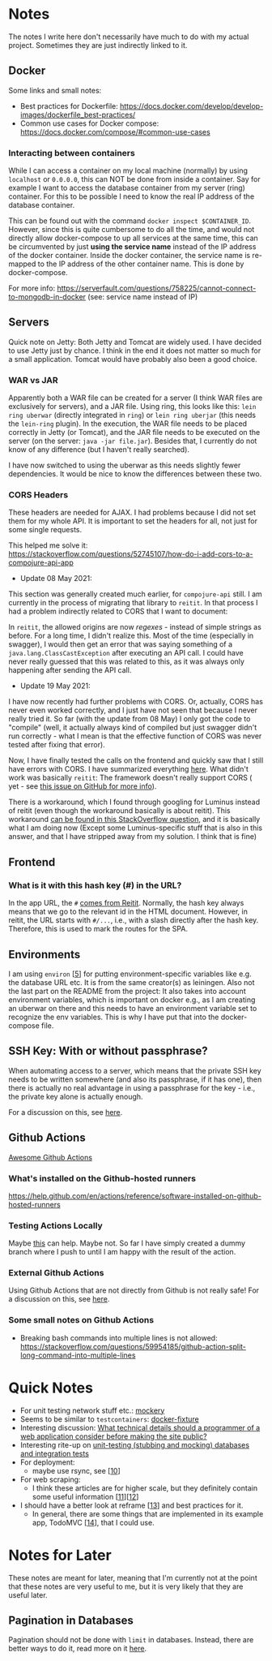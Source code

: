 # Notes

The notes I write here don't necessarily have much to do with my actual project. Sometimes they are just indirectly
linked to it.

## Docker

Some links and small notes:

- Best practices for Dockerfile:
  https://docs.docker.com/develop/develop-images/dockerfile_best-practices/
- Common use cases for Docker compose:
  https://docs.docker.com/compose/#common-use-cases

### Interacting between containers

While I can access a container on my local machine (normally) by using `localhost` or `0.0.0.0`, this can NOT be done
from inside a container. Say for example I want to access the database container from my server (ring) container. For
this to be possible I need to know the real IP address of the database container.

This can be found out with the command `docker inspect $CONTAINER_ID`. However, since this is quite cumbersome to do all
the time, and would not directly allow docker-compose to up all services at the same time, this can be circumvented by
just **using the service name** instead of the IP address of the docker container. Inside the docker container, the
service name is re-mapped to the IP address of the other container name. This is done by docker-compose.

For more info:
https://serverfault.com/questions/758225/cannot-connect-to-mongodb-in-docker
(see: service name instead of IP)

## Servers

Quick note on Jetty: Both Jetty and Tomcat are widely used. I have decided to use Jetty just by chance. I think in the
end it does not matter so much for a small application. Tomcat would have probably also been a good choice.

### WAR vs JAR

Apparently both a WAR file can be created for a server (I think WAR files are exclusively for servers), and a JAR file.
Using ring, this looks like this: `lein ring uberwar` (directly integrated in `ring`) or `lein ring uberjar` (this needs
the `lein-ring` plugin). In the execution, the WAR file needs to be placed correctly in Jetty (or Tomcat), and the JAR
file needs to be executed on the server (on the server: `java -jar file.jar`). Besides that, I currently do not know of
any difference (but I haven't really searched).

I have now switched to using the uberwar as this needs slightly fewer dependencies. It would be nice to know the
differences between these two.

### CORS Headers

These headers are needed for AJAX. I had problems because I did not set them for my whole API. It is important to set
the headers for all, not just for some single requests.

This helped me solve it: https://stackoverflow.com/questions/52745107/how-do-i-add-cors-to-a-compojure-api-app

* Update 08 May 2021:

This section was generally created much earlier, for `compojure-api` still. I am currently in the process of migrating
that library to `reitit`. In that process I had a problem indirectly related to CORS that I want to document:

In `reitit`, the allowed origins are now *regexes* - instead of simple strings as before. For a long time, I didn't
realize this. Most of the time (especially in swagger), I would then get an error that was saying something of a
`java.lang.ClassCastException` after executing an API call. I could have never really guessed that this was related to
this, as it was always only happening after sending the API call.

* Update 19 May 2021:

I have now recently had further problems with CORS. Or, actually, CORS has never even worked correctly, and I just have
not seen that because I never really tried it. So far (with the update from 08 May) I only got the code to
"compile" (well, it actually always kind of compiled but just swagger didn't run correctly - what I mean is that the
effective function of CORS was never tested after fixing that error).

Now, I have finally tested the calls on the frontend and quickly saw that I still have errors with CORS. I have
summarized everything [here][15]. What didn't work was basically `reitit`: The framework doesn't really support CORS (
yet - see [this issue on GitHub for more info][16]).

There is a workaround, which I found through googling for Luminus instead of reitit (even though the workaround
basically is about reitit). This workaround [can be found in this StackOverflow question][17], and it is basically what
I am doing now (Except some Luminus-specific stuff that is also in this answer, and that I have stripped away from my
solution. I think that is fine)

## Frontend

### What is it with this hash key (#) in the URL?

In the app URL, the `#` [comes from Reitit][19]. Normally, the hash key always means that we go to the relevant id in
the HTML document. However, in reitit, the URL starts with `#/...`, i.e., with a slash directly after the hash key.
Therefore, this is used to mark the routes for the SPA.

## Environments

I am using `environ` [[5]] for putting environment-specific variables like e.g. the database URL etc. It is from the
same creator(s) as leiningen. Also not the last part on the README from the project: It also takes into account
environment variables, which is important on docker e.g., as I am creating an uberwar on there and this needs to have an
environment variable set to recognize the env variables. This is why I have put that into the docker-compose file.

## SSH Key: With or without passphrase?

When automating access to a server, which means that the private SSH key needs to be written somewhere (and also its
passphrase, if it has one), then there is actually no real advantage in using a passphrase for the key - i.e., the
private key alone is actually enough.

For a discussion on this, see [here][1].

## Github Actions

[Awesome Github Actions][3]

### What's installed on the Github-hosted runners

https://help.github.com/en/actions/reference/software-installed-on-github-hosted-runners

### Testing Actions Locally

Maybe [this][4] can help. Maybe not. So far I have simply created a dummy branch where I push to until I am happy with
the result of the action.

### External Github Actions

Using Github Actions that are not directly from Github is not really safe! For a discussion on this, see [here][2].

### Some small notes on Github Actions

- Breaking bash commands into multiple lines is not allowed:
  https://stackoverflow.com/questions/59954185/github-action-split-long-command-into-multiple-lines

# Quick Notes

- For unit testing network stuff etc.: [mockery][6]
- Seems to be similar to `testcontainers`: [docker-fixture][7]
- Interesting
  discussion: [What technical details should a programmer of a web application consider before making the site public?][8]
- Interesting rite-up on [unit-testing (stubbing and mocking) databases and integration tests][9]
- For deployment:
    - maybe use rsync, see [[10]]
- For web scraping:
    - I think these articles are for higher scale, but they definitely contain some useful information [[11]][[12]]
- I should have a better look at reframe [[13]] and best practices for it.
    - In general, there are some things that are implemented in its example app, TodoMVC [[14]], that I could use.

# Notes for Later

These notes are meant for later, meaning that I'm currently not at the point that these notes are very useful to me, but
it is very likely that they are useful later.

## Pagination in Databases

Pagination should not be done with `limit` in databases. Instead, there are better ways to do it, read more on
it [here][18].


[1]: https://unix.stackexchange.com/questions/90853/how-can-i-run-ssh-add-automatically-without-a-password-prompt

[2]: https://stackoverflow.com/questions/57916983/github-actions-are-there-security-concerns-using-an-external-action-in-a-workfl

[3]: https://github.com/sdras/awesome-actions

[4]: https://github.com/nektos/act

[5]: https://github.com/weavejester/environ

[6]: https://github.com/igrishaev/mockery

[7]: https://github.com/brabster/docker-fixture

[8]: https://softwareengineering.stackexchange.com/questions/46716/what-technical-details-should-a-programmer-of-a-web-application-consider-before

[9]: https://softwareengineering.stackexchange.com/questions/198453/is-there-a-point-to-unit-tests-that-stub-and-mock-everything-public

[10]: https://css-tricks.com/continuous-deployments-for-wordpress-using-github-actions/

[11]: https://dev.to/iankerins/how-to-scrape-amazon-at-scale-with-python-scrapy-and-never-get-banned-44cm

[12]: https://blog.hartleybrody.com/scrape-amazon/

[13]: https://github.com/day8/re-frame

[14]: https://github.com/day8/re-frame/tree/master/examples/todomvc

[15]: https://gitlab.com/berger_/books-app/-/issues/14#note_575263100

[16]: https://github.com/metosin/reitit/issues/236#issuecomment-838301789

[17]: https://stackoverflow.com/questions/56783213/rest-api-cors-error-when-trying-to-access-it-from-a-web-application

[18]: https://use-the-index-luke.com/no-offset

[19]: https://cljdoc.org/d/metosin/reitit/0.5.12/doc/frontend/browser-integration#fragment-router